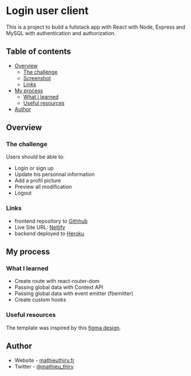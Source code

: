 # Login user client

This is a project to build a fullstack app with React with Node, Express and MySQL with authentication and authorization.

## Table of contents

- [Overview](#overview)
  - [The challenge](#the-challenge)
  - [Screenshot](#screenshot)
  - [Links](#links)
- [My process](#my-process)
  - [What I learned](#what-i-learned)
  - [Useful resources](#useful-resources)
- [Author](#author)

## Overview

### The challenge

Users should be able to:

- Login or sign up
- Update his personnal information
- Add a profil picture
- Preview all modification
- Logout

### Links

- frontend repository to [Githhub](https://github.com/promathieuthiry/login-user-client)
- Live Site URL: [Netlify](https://login-user-exp.netlify.app)
- backend deployed to [Heroku](https://login-user-exp.herokuapp.com/)

## My process

### What I learned

- Create route with react-router-dom
- Passing global data with Context API
- Passing global data with event emitter (fbemitter)
- Create custom hooks

### Useful resources

The template was inspired by this [figma design](https://www.figma.com/community/file/836569395944745131).

## Author

- Website - [mathieuthiry.fr](https://mathieuthiry.fr/)
- Twitter - [@mathieu_thiry](https://twitter.com/mathieu_thiry)




